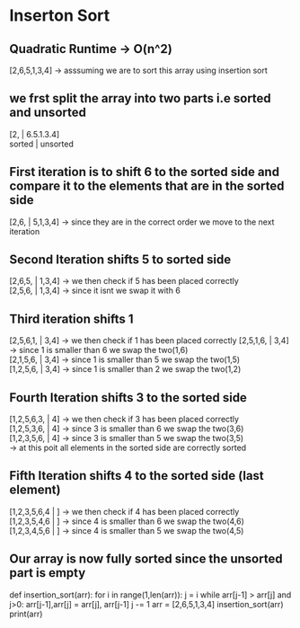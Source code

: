 # Inserton Sort
## Quadratic Runtime -> O(n^2)
[2,6,5,1,3,4] -> asssuming we are to sort this array using insertion sort 
## we frst split the array into two parts i.e sorted and unsorted 
   [2, | 6.5.1.3.4] <br/>
sorted | unsorted <br/>
## First iteration is to shift 6 to the sorted side and compare it to the elements that are in the sorted side 
[2,6, | 5,1,3,4] -> since they are in the correct order we move to the next iteration<br/>
## Second Iteration shifts 5 to sorted side 
[2,6,5, | 1,3,4] -> we then check if 5 has been placed correctly <br/>
[2,5,6, | 1,3,4] -> since it isnt we swap it with 6 <br/>
## Third iteration shifts 1 
[2,5,6,1, | 3,4] -> we then check if 1 has been placed correctly
[2,5,1,6, | 3,4] -> since 1 is smaller than 6 we swap the two(1,6)<br/>
[2,1,5,6, | 3,4] -> since 1 is smaller than 5 we swap the two(1,5)<br/>
[1,2,5,6, | 3,4] -> since 1 is smaller than 2 we swap the two(1,2)<br/>
## Fourth Iteration shifts 3 to the sorted side 
[1,2,5,6,3, | 4] -> we then check if 3 has been placed correctly<br/>
[1,2,5,3,6, | 4] -> since 3 is smaller than 6 we swap the two(3,6)<br/>
[1,2,3,5,6, | 4] -> since 3 is smaller than 5 we swap the two(3,5)<br/>
-> at this poit all elements in the sorted side are correctly sorted <br/>
## Fifth Iteration shifts 4 to the sorted side (last element)
[1,2,3,5,6,4 | ] -> we then check if 4 has been placed correctly<br/>
[1,2,3,5,4,6 | ] -> since 4 is smaller than 6 we swap the two(4,6)<br/>
[1,2,3,4,5,6 | ] -> since 4 is smaller than 5 we swap the two(4,5)<br/>

## Our array is now fully sorted since the unsorted part is empty
def insertion_sort(arr):
    for i in range(1,len(arr)):
        j = i
        while arr[j-1] > arr[j] and j>0:
            arr[j-1],arr[j] = arr[j], arr[j-1]
            j -= 1
arr = [2,6,5,1,3,4]
insertion_sort(arr)
print(arr)
